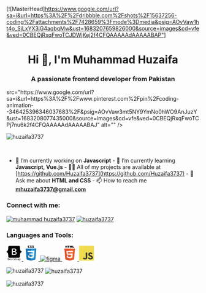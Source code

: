 [![MasterHead]https://www.google.com/url?sa=i&url=https%3A%2F%2Fdribbble.com%2Fshots%2F15637256-coding%2Fattachments%2F7428659%3Fmode%3Dmedia&psig=AOvVaw1ht4o_SjLxYX3jG4aqbqMw&ust=1683207659826000&source=images&cd=vfe&ved=0CBEQjRxqFwoTCJDWjKej2f4CFQAAAAAdAAAAABAP"]

<h1 align="center">Hi 👋, I'm Muhammad Huzaifa</h1>
<h3 align="center">A passionate frontend developer from Pakistan</h3>
<img align="right" />
src="https://www.google.com/url?sa=i&url=https%3A%2F%2Fwww.pinterest.com%2Fpin%2Fcoding-animation--346425396346037683%2F&psig=AOvVaw3mt5NY9YmNo0hWO9AnJuzY&ust=1683208077435000&source=images&cd=vfe&ved=0CBEQjRxqFwoTCPj7nu6k2f4CFQAAAAAdAAAAABAJ"
alt="" />

<p align="left">
  <img
    src="https://komarev.com/ghpvc/?username=huzaifa3737&label=Profile%20views&color=0e75b6&style=flat"
    alt="huzaifa3737"
  />
</p>

<p align="left">
  <a href="https://twitter.com/" target="blank"
    ><img
      src="https://img.shields.io/twitter/follow/?logo=twitter&style=for-the-badge"
      alt=""
  /></a>
</p>

- 🔭 I’m currently working on **Javascript** - 🌱 I’m currently learning
**Javascript, Vue.js** - 👨‍💻 All of my projects are available at
[https://github.com/Huzaifa3737](https://github.com/Huzaifa3737) - 💬 Ask me
about **HTML and CSS** - 📫 How to reach me **mhuzaifa3737@gmail.com**

<h3 align="left">Connect with me:</h3>
<p align="left">
  <a href="https://linkedin.com/in/muhammad-huzaifa3737" target="blank"
    ><img
      align="center"
      src="https://raw.githubusercontent.com/rahuldkjain/github-profile-readme-generator/master/src/images/icons/Social/linked-in-alt.svg"
      alt="muhammad huzaifa3737"
      height="30"
      width="40"
  /></a>
  <a href="https://fb.com/huzaifa3737" target="blank"
    ><img
      align="center"
      src="https://raw.githubusercontent.com/rahuldkjain/github-profile-readme-generator/master/src/images/icons/Social/facebook.svg"
      alt="huzaifa3737"
      height="30"
      width="40"
  /></a>
</p>

<h3 align="left">Languages and Tools:</h3>
<p align="left">
  <a href="https://getbootstrap.com" target="_blank" rel="noreferrer">
    <img
      src="https://raw.githubusercontent.com/devicons/devicon/master/icons/bootstrap/bootstrap-plain-wordmark.svg"
      alt="bootstrap"
      width="40"
      height="40"
    />
  </a>
  <a href="https://www.w3schools.com/css/" target="_blank" rel="noreferrer">
    <img
      src="https://raw.githubusercontent.com/devicons/devicon/master/icons/css3/css3-original-wordmark.svg"
      alt="css3"
      width="40"
      height="40"
    />
  </a>
  <a href="https://www.figma.com/" target="_blank" rel="noreferrer">
    <img
      src="https://www.vectorlogo.zone/logos/figma/figma-icon.svg"
      alt="figma"
      width="40"
      height="40"
    />
  </a>
  <a href="https://www.w3.org/html/" target="_blank" rel="noreferrer">
    <img
      src="https://raw.githubusercontent.com/devicons/devicon/master/icons/html5/html5-original-wordmark.svg"
      alt="html5"
      width="40"
      height="40"
    />
  </a>
  <a
    href="https://developer.mozilla.org/en-US/docs/Web/JavaScript"
    target="_blank"
    rel="noreferrer"
  >
    <img
      src="https://raw.githubusercontent.com/devicons/devicon/master/icons/javascript/javascript-original.svg"
      alt="javascript"
      width="40"
      height="40"
    />
  </a>
</p>

<p>
  <img
    align="left"
    src="https://github-readme-stats.vercel.app/api/top-langs?username=huzaifa3737&show_icons=true&locale=en&layout=compact"
    alt="huzaifa3737"
  />
</p>

<p>
  &nbsp;<img
    align="center"
    src="https://github-readme-stats.vercel.app/api?username=huzaifa3737&show_icons=true&locale=en"
    alt="huzaifa3737"
  />
</p>

<p>
  <img
    align="center"
    src="https://github-readme-streak-stats.herokuapp.com/?user=huzaifa3737&"
    alt="huzaifa3737"
  />
</p>
